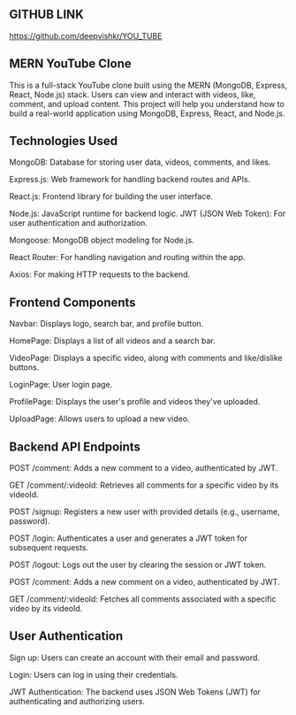 ## GITHUB LINK
https://github.com/deepvishkr/YOU_TUBE

## MERN YouTube Clone

This is a full-stack YouTube clone built using the MERN (MongoDB, Express, React, Node.js) stack. Users can view and interact with videos, like, comment, and upload content. This project will help you understand how to build a real-world application using MongoDB, Express, React, and Node.js.

## Technologies Used

MongoDB: Database for storing user data, videos, comments, and likes.

Express.js: Web framework for handling backend routes and APIs.

React.js: Frontend library for building the user interface.

Node.js: JavaScript runtime for backend logic.
JWT (JSON Web Token): For user authentication and authorization.

Mongoose: MongoDB object modeling for Node.js.

React Router: For handling navigation and routing within the app.

Axios: For making HTTP requests to the backend.

## Frontend Components

Navbar: Displays logo, search bar, and profile button.

HomePage: Displays a list of all videos and a search bar.

VideoPage: Displays a specific video, along with comments and like/dislike buttons.

LoginPage: User login page.

ProfilePage: Displays the user's profile and videos they've uploaded.

UploadPage: Allows users to upload a new video.


## Backend API Endpoints

POST /comment: Adds a new comment to a video, authenticated by JWT.

GET /comment/:videoId: Retrieves all comments for a specific video by its videoId.

POST /signup: Registers a new user with provided details (e.g., username, password).

POST /login: Authenticates a user and generates a JWT token for subsequent requests.

POST /logout: Logs out the user by clearing the session or JWT token.

POST /comment: Adds a new comment on a video, authenticated by JWT.

GET /comment/:videoId: Fetches all comments associated with a specific video by its videoId.

## User Authentication

Sign up: Users can create an account with their email and password.

Login: Users can log in using their credentials.

JWT Authentication: The backend uses JSON Web Tokens (JWT) for authenticating and authorizing users.